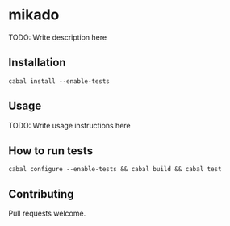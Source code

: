 # mikado

TODO: Write description here

## Installation

```
cabal install --enable-tests
```


## Usage

TODO: Write usage instructions here

## How to run tests

```
cabal configure --enable-tests && cabal build && cabal test
```

## Contributing

Pull requests welcome.
